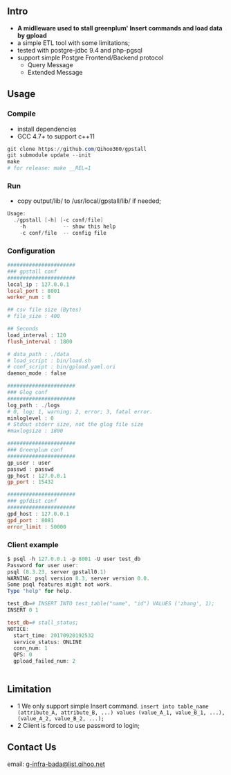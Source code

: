 ## Intro
* **A midlleware used to stall greenplum' Insert commands and load data by gpload**
* a simple ETL tool with some limitations;
* tested with postgre-jdbc 9.4 and php-pgsql
* support simple Postgre Frontend/Backend protocol
  - Query Message
  - Extended Message

## Usage

### Compile

* install dependencies
* GCC 4.7+ to support c++11

```powershell
git clone https://github.com/Qihoo360/gpstall
git submodule update --init
make
# for release: make __REL=1
```

### Run
* copy output/lib/ to /usr/local/gpstall/lib/ if needed;
```powershell
Usage:
  ./gpstall [-h] [-c conf/file]
    -h            -- show this help
    -c conf/file  -- config file
```

### Configuration

```powershell
######################
### gpstall conf
######################
local_ip : 127.0.0.1
local_port : 8001
worker_num : 8

## csv file size (Bytes)
# file_size : 400

## Seconds
load_interval : 120
flush_interval : 1800

# data_path : ./data
# load_script : bin/load.sh
# conf_script : bin/gpload.yaml.ori
daemon_mode : false

######################
### Glog conf
######################
log_path : ./logs
# 0, log; 1, warning; 2, error; 3, fatal error.
minloglevel : 0
# Stdout stderr size, not the glog file size
#maxlogsize : 1800

######################
### Greenplum conf
######################
gp_user : user
passwd : passwd
gp_host : 127.0.0.1
gp_port : 15432

######################
### gpfdist conf
######################
gpd_host : 127.0.0.1
gpd_port : 8081
error_limit : 50000
```

### Client example

```powershell
$ psql -h 127.0.0.1 -p 8001 -U user test_db
Password for user user:
psql (8.3.23, server gpstall0.1)
WARNING: psql version 8.3, server version 0.0.
Some psql features might not work.
Type "help" for help.

test_db=# INSERT INTO test_table("name", "id") VALUES ('zhang', 1);
INSERT 0 1

test_db=# stall_status;
NOTICE:
  start_time: 20170920192532
  service_status: ONLINE
  conn_num: 1
  QPS: 0
  gpload_failed_num: 2
  
```

## Limitation

* 1 We only support simple Insert command.
`insert into table_name (attribute_A, attribute_B, ...) values (value_A_1, value_B_1, ...), (value_A_2, value_B_2, ...);`
* 2 Client is forced to use password to login;

## Contact Us
email: g-infra-bada@list.qihoo.net
